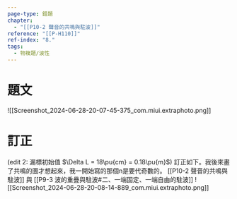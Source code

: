 ```yaml
---
page-type: 錯題
chapter:
  - "[[P10-2 聲音的共鳴與駐波]]"
reference: "[[P-H110]]"
ref-index: "8."
tags:
  - 物複題/波性
---
```

# 題文
![[Screenshot_2024-06-28-20-07-45-375_com.miui.extraphoto.png]]
# 訂正
(edit 2: 漏標初始值 $\Delta L = 18\pu{cm} = 0.18\pu{m}$)
訂正如下。我後來畫了共鳴的圖才想起來，我一開始寫的那個n是要代奇數的。
[[P10-2 聲音的共鳴與駐波]] 與 [[P9-3 波的重疊與駐波#二、一端固定、一端自由的駐波]]
![[Screenshot_2024-06-28-20-08-14-889_com.miui.extraphoto.png]]

